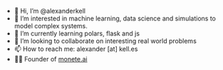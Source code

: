 - 👋 Hi, I’m @alexanderkell
- 👀 I’m interested in machine learning, data science and simulations to model complex systems.
- 🌱 I’m currently learning polars, flask and js
- 💞️ I’m looking to collaborate on interesting real world problems
- 📫 How to reach me: alexander [at] kell.es
- 👨‍💻 Founder of [monete.ai](https://monete.ai)

